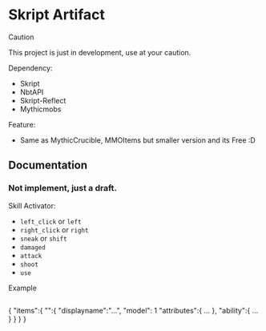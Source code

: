 # Skript Artifact

> [!CAUTION]
> This project is just in development, use at your caution.

Dependency:
- Skript
- NbtAPI
- Skript-Reflect
- Mythicmobs

Feature:
- Same as MythicCrucible, MMOItems but smaller version and its Free :D

## Documentation
### Not implement, just a draft.

Skill Activator:
- `left_click` or  `left`
- `right_click` or `right`
- `sneak` or `shift`
- `damaged`
- `attack`
- `shoot`
- `use`

Example

> ```json
{
  "items":{
    "<id>":{
      "displayname":"...",
      "model": 1
      "attributes":{
        ...
      },
      "ability":{
        ...
      }
    }
  }
}
```
